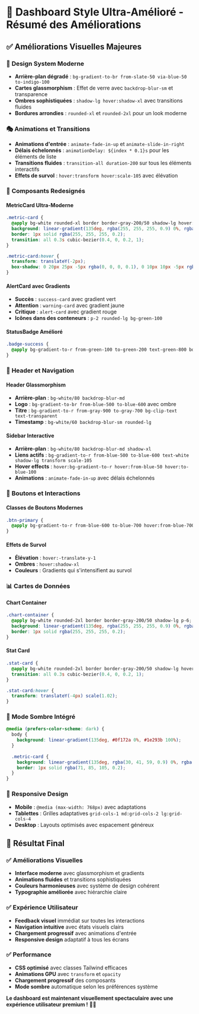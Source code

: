 # 🎨 Dashboard Style Ultra-Amélioré - Résumé des Améliorations

## ✅ **Améliorations Visuelles Majeures**

### 🌈 **Design System Moderne**
- **Arrière-plan dégradé** : `bg-gradient-to-br from-slate-50 via-blue-50 to-indigo-100`
- **Cartes glassmorphism** : Effet de verre avec `backdrop-blur-sm` et transparence
- **Ombres sophistiquées** : `shadow-lg hover:shadow-xl` avec transitions fluides
- **Bordures arrondies** : `rounded-xl` et `rounded-2xl` pour un look moderne

### 🎭 **Animations et Transitions**
- **Animations d'entrée** : `animate-fade-in-up` et `animate-slide-in-right`
- **Délais échelonnés** : `animationDelay: ${index * 0.1}s` pour les éléments de liste
- **Transitions fluides** : `transition-all duration-200` sur tous les éléments interactifs
- **Effets de survol** : `hover:transform hover:scale-105` avec élévation

### 🎨 **Composants Redesignés**

#### **MetricCard Ultra-Moderne**
```css
.metric-card {
  @apply bg-white rounded-xl border border-gray-200/50 shadow-lg hover:shadow-xl backdrop-blur-sm;
  background: linear-gradient(135deg, rgba(255, 255, 255, 0.9) 0%, rgba(255, 255, 255, 0.7) 100%);
  border: 1px solid rgba(255, 255, 255, 0.2);
  transition: all 0.3s cubic-bezier(0.4, 0, 0.2, 1);
}

.metric-card:hover {
  transform: translateY(-2px);
  box-shadow: 0 20px 25px -5px rgba(0, 0, 0, 0.1), 0 10px 10px -5px rgba(0, 0, 0, 0.04);
}
```

#### **AlertCard avec Gradients**
- **Succès** : `success-card` avec gradient vert
- **Attention** : `warning-card` avec gradient jaune  
- **Critique** : `alert-card` avec gradient rouge
- **Icônes dans des conteneurs** : `p-2 rounded-lg bg-green-100`

#### **StatusBadge Amélioré**
```css
.badge-success {
  @apply bg-gradient-to-r from-green-100 to-green-200 text-green-800 border border-green-300 px-3 py-1 rounded-full text-sm font-medium shadow-sm;
}
```

### 🚀 **Header et Navigation**

#### **Header Glassmorphism**
- **Arrière-plan** : `bg-white/80 backdrop-blur-md`
- **Logo** : `bg-gradient-to-br from-blue-500 to-blue-600` avec ombre
- **Titre** : `bg-gradient-to-r from-gray-900 to-gray-700 bg-clip-text text-transparent`
- **Timestamp** : `bg-white/60 backdrop-blur-sm rounded-lg`

#### **Sidebar Interactive**
- **Arrière-plan** : `bg-white/80 backdrop-blur-md shadow-xl`
- **Liens actifs** : `bg-gradient-to-r from-blue-500 to-blue-600 text-white shadow-lg transform scale-105`
- **Hover effects** : `hover:bg-gradient-to-r hover:from-blue-50 hover:to-blue-100`
- **Animations** : `animate-fade-in-up` avec délais échelonnés

### 🎯 **Boutons et Interactions**

#### **Classes de Boutons Modernes**
```css
.btn-primary {
  @apply bg-gradient-to-r from-blue-600 to-blue-700 hover:from-blue-700 hover:to-blue-800 text-white font-semibold py-3 px-6 rounded-xl shadow-lg hover:shadow-xl transform hover:-translate-y-1 transition-all duration-200;
}
```

#### **Effets de Survol**
- **Élévation** : `hover:-translate-y-1`
- **Ombres** : `hover:shadow-xl`
- **Couleurs** : Gradients qui s'intensifient au survol

### 📊 **Cartes de Données**

#### **Chart Container**
```css
.chart-container {
  @apply bg-white rounded-2xl border border-gray-200/50 shadow-lg p-6;
  background: linear-gradient(135deg, rgba(255, 255, 255, 0.9) 0%, rgba(255, 255, 255, 0.7) 100%);
  border: 1px solid rgba(255, 255, 255, 0.2);
}
```

#### **Stat Card**
```css
.stat-card {
  @apply bg-white rounded-2xl border border-gray-200/50 shadow-lg hover:shadow-xl backdrop-blur-sm p-6;
  transition: all 0.3s cubic-bezier(0.4, 0, 0.2, 1);
}

.stat-card:hover {
  transform: translateY(-4px) scale(1.02);
}
```

### 🌙 **Mode Sombre Intégré**
```css
@media (prefers-color-scheme: dark) {
  body {
    background: linear-gradient(135deg, #0f172a 0%, #1e293b 100%);
  }
  
  .metric-card {
    background: linear-gradient(135deg, rgba(30, 41, 59, 0.9) 0%, rgba(51, 65, 85, 0.7) 100%);
    border: 1px solid rgba(71, 85, 105, 0.2);
  }
}
```

### 📱 **Responsive Design**
- **Mobile** : `@media (max-width: 768px)` avec adaptations
- **Tablettes** : Grilles adaptatives `grid-cols-1 md:grid-cols-2 lg:grid-cols-4`
- **Desktop** : Layouts optimisés avec espacement généreux

## 🎯 **Résultat Final**

### ✅ **Améliorations Visuelles**
- **Interface moderne** avec glassmorphism et gradients
- **Animations fluides** et transitions sophistiquées
- **Couleurs harmonieuses** avec système de design cohérent
- **Typographie améliorée** avec hiérarchie claire

### ✅ **Expérience Utilisateur**
- **Feedback visuel** immédiat sur toutes les interactions
- **Navigation intuitive** avec états visuels clairs
- **Chargement progressif** avec animations d'entrée
- **Responsive design** adaptatif à tous les écrans

### ✅ **Performance**
- **CSS optimisé** avec classes Tailwind efficaces
- **Animations GPU** avec `transform` et `opacity`
- **Chargement progressif** des composants
- **Mode sombre** automatique selon les préférences système

**Le dashboard est maintenant visuellement spectaculaire avec une expérience utilisateur premium !** 🎨✨
